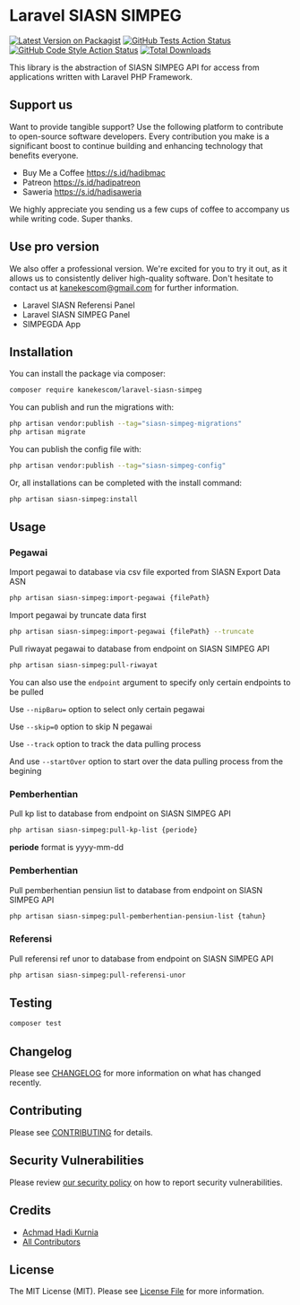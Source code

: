 # Laravel SIASN SIMPEG

[![Latest Version on Packagist](https://img.shields.io/packagist/v/kanekescom/laravel-siasn-simpeg.svg?style=flat-square)](https://packagist.org/packages/kanekescom/laravel-siasn-simpeg)
[![GitHub Tests Action Status](https://img.shields.io/github/actions/workflow/status/kanekescom/laravel-siasn-simpeg/run-tests.yml?branch=main&label=tests&style=flat-square)](https://github.com/kanekescom/laravel-siasn-simpeg/actions?query=workflow%3Arun-tests+branch%3Amain)
[![GitHub Code Style Action Status](https://img.shields.io/github/actions/workflow/status/kanekescom/laravel-siasn-simpeg/fix-php-code-style-issues.yml?branch=main&label=code%20style&style=flat-square)](https://github.com/kanekescom/laravel-siasn-simpeg/actions?query=workflow%3A"Fix+PHP+code+style+issues"+branch%3Amain)
[![Total Downloads](https://img.shields.io/packagist/dt/kanekescom/laravel-siasn-simpeg.svg?style=flat-square)](https://packagist.org/packages/kanekescom/laravel-siasn-simpeg)

This library is the abstraction of SIASN SIMPEG API for access from applications written with Laravel PHP Framework.

## Support us

Want to provide tangible support? Use the following platform to contribute to open-source software developers. Every contribution you make is a significant boost to continue building and enhancing technology that benefits everyone.

- Buy Me a Coffee https://s.id/hadibmac
- Patreon https://s.id/hadipatreon
- Saweria https://s.id/hadisaweria

We highly appreciate you sending us a few cups of coffee to accompany us while writing code. Super thanks.

## Use pro version

We also offer a professional version. We're excited for you to try it out, as it allows us to consistently deliver high-quality software. Don't hesitate to contact us at kanekescom@gmail.com for further information.

- Laravel SIASN Referensi Panel
- Laravel SIASN SIMPEG Panel
- SIMPEGDA App

## Installation

You can install the package via composer:

```bash
composer require kanekescom/laravel-siasn-simpeg
```

You can publish and run the migrations with:

```bash
php artisan vendor:publish --tag="siasn-simpeg-migrations"
php artisan migrate
```

You can publish the config file with:

```bash
php artisan vendor:publish --tag="siasn-simpeg-config"
```

Or, all installations can be completed with the install command:

```bash
php artisan siasn-simpeg:install
```

## Usage

### Pegawai

Import pegawai to database via csv file exported from SIASN Export Data ASN

```bash
php artisan siasn-simpeg:import-pegawai {filePath}
```

Import pegawai by truncate data first

```bash
php artisan siasn-simpeg:import-pegawai {filePath} --truncate
```

Pull riwayat pegawai to database from endpoint on SIASN SIMPEG API

```bash
php artisan siasn-simpeg:pull-riwayat
```

You can also use the ```endpoint``` argument to specify only certain endpoints to be pulled

Use ```--nipBaru=``` option to select only certain pegawai

Use ```--skip=0``` option to skip N pegawai

Use ```--track``` option to track the data pulling process

And use ```--startOver``` option to start over the data pulling process from the begining

### Pemberhentian

Pull kp list to database from endpoint on SIASN SIMPEG API

```bash
php artisan siasn-simpeg:pull-kp-list {periode}
```

**periode** format is yyyy-mm-dd

### Pemberhentian

Pull pemberhentian pensiun list to database from endpoint on SIASN SIMPEG API

```bash
php artisan siasn-simpeg:pull-pemberhentian-pensiun-list {tahun}
```

### Referensi

Pull referensi ref unor to database from endpoint on SIASN SIMPEG API

```bash
php artisan siasn-simpeg:pull-referensi-unor
```

## Testing

```bash
composer test
```

## Changelog

Please see [CHANGELOG](CHANGELOG.md) for more information on what has changed recently.

## Contributing

Please see [CONTRIBUTING](CONTRIBUTING.md) for details.

## Security Vulnerabilities

Please review [our security policy](../../security/policy) on how to report security vulnerabilities.

## Credits

- [Achmad Hadi Kurnia](https://github.com/kanekescom)
- [All Contributors](../../contributors)

## License

The MIT License (MIT). Please see [License File](LICENSE.md) for more information.
